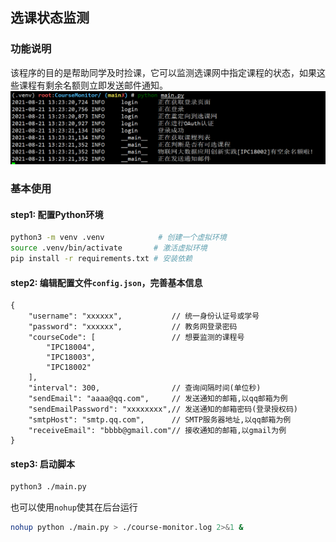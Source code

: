 ## 选课状态监测

### 功能说明
该程序的目的是帮助同学及时捡课，它可以监测选课网中指定课程的状态，如果这些课程有剩余名额则立即发送邮件通知。
![example](./img/logging.png)

### 基本使用
#### step1: 配置Python环境

```bash
python3 -m venv .venv            # 创建一个虚拟环境
source .venv/bin/activate       # 激活虚拟环境
pip install -r requirements.txt # 安装依赖
```

#### step2: 编辑配置文件`config.json`，完善基本信息

```
{
    "username": "xxxxxx",           // 统一身份认证号或学号
    "password": "xxxxxx",           // 教务网登录密码
    "courseCode": [                 // 想要监测的课程号
        "IPC18004",
        "IPC18003",
        "IPC18002"
    ],
    "interval": 300,                // 查询间隔时间(单位秒)
    "sendEmail": "aaaa@qq.com",     // 发送通知的邮箱,以qq邮箱为例
    "sendEmailPassword": "xxxxxxxx",// 发送通知的邮箱密码(登录授权码) 
    "smtpHost": "smtp.qq.com",      // SMTP服务器地址,以qq邮箱为例
    "receiveEmail": "bbbb@gmail.com"// 接收通知的邮箱,以gmail为例
}
```

#### step3: 启动脚本

```bash
python3 ./main.py
```

也可以使用`nohup`使其在后台运行
```bash
nohup python ./main.py > ./course-monitor.log 2>&1 &
```

